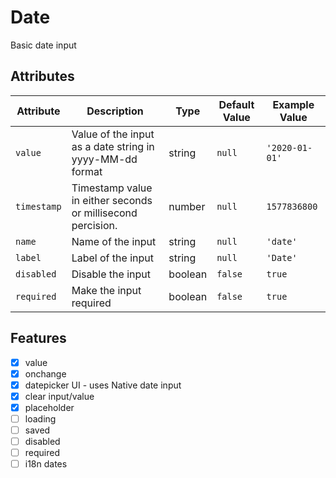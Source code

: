 # Date
Basic date input

## Attributes
| Attribute | Description | Type | Default Value | Example Value | 
| --------- | ----------- | ---- | ------------- | ------------- |
| `value` | Value of the input as a date string in yyyy-MM-dd format  | string | `null` | `'2020-01-01'` |
| `timestamp` | Timestamp value in either seconds or millisecond percision. | number | `null` | `1577836800` |
| `name` | Name of the input | string | `null` | `'date'` |
| `label` | Label of the input | string | `null` | `'Date'` |
| `disabled` | Disable the input | boolean | `false` | `true` |
| `required` | Make the input required | boolean | `false` | `true` |

## Features
- [x] value
- [x] onchange
- [x] datepicker UI - uses Native date input
- [x] clear input/value
- [x] placeholder
- [ ] loading
- [ ] saved
- [ ] disabled
- [ ] required
- [ ] i18n dates
